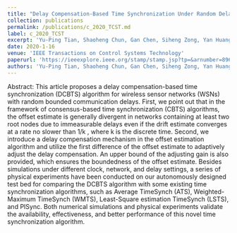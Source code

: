 ```yaml
---
title: "Delay Compensation-Based Time Synchronization Under Random Delays: Algorithm and Experiment"
collection: publications
permalink: /publications/c_2020_TCST.md
label: c_2020_TCST
excerpt: 'Yu-Ping Tian, Shaoheng Chun, Gan Chen, Siheng Zong, Yan Huang and Bo Wang'
date: 2020-1-16
venue: 'IEEE Transactions on Control Systems Technology'
paperurl: 'https://ieeexplore.ieee.org/stamp/stamp.jsp?tp=&arnumber=8961134'
authors: 'Yu-Ping Tian, Shaoheng Chun, Gan Chen, Siheng Zong, Yan Huang and Bo Wang'
---
```


Abstract: This article proposes a delay compensation-based time synchronization (DCBTS) algorithm for wireless sensor networks (WSNs) with random bounded communication delays. First, we point out that in the framework of consensus-based time synchronization (CBTS) algorithms, the offset estimate is generally divergent in networks containing at least two root nodes due to immeasurable delays even if the drift estimate converges at a rate no slower than 1/k , where k is the discrete time. Second, we introduce a delay compensation mechanism in the offset estimation algorithm and utilize the first difference of the offset estimate to adaptively adjust the delay compensation. An upper bound of the adjusting gain is also provided, which ensures the boundedness of the offset estimate. Besides simulations under different clock, network, and delay settings, a series of physical experiments have been conducted on our autonomously designed test bed for comparing the DCBTS algorithm with some existing time synchronization algorithms, such as Average TimeSynch (ATS), Weighted-Maximum TimeSynch (WMTS), Least-Square estimation TimeSynch (LSTS), and PISync. Both numerical simulations and physical experiments validate the availability, effectiveness, and better performance of this novel time synchronization algorithm.

